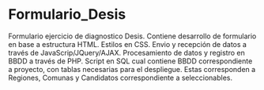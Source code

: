 # Formulario_Desis
Formulario ejercicio de diagnostico Desis.
Contiene desarrollo de formulario en base a estructura HTML.
Estilos en CSS.
Envio y recepción de datos a través de JavaScrip/JQuery/AJAX.
Procesamiento de datos y registro en BBDD a través de PHP.
Script en SQL cual contiene BBDD correspondiente a proyecto, con tablas necesarias para el despliegue.
Estas corresponden a Regiones, Comunas y Candidatos correspondiente a seleccionables.

